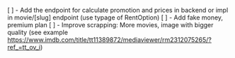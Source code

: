 [ ] - Add the endpoint for calculate promotion and prices in backend or impl in movie/[slug] endpoint (use typage of RentOption)
[ ] - Add fake money, premium plan
[ ] - Improve scrapping: More movies, image with bigger quality (see example https://www.imdb.com/title/tt11389872/mediaviewer/rm2312075265/?ref_=tt_ov_i)